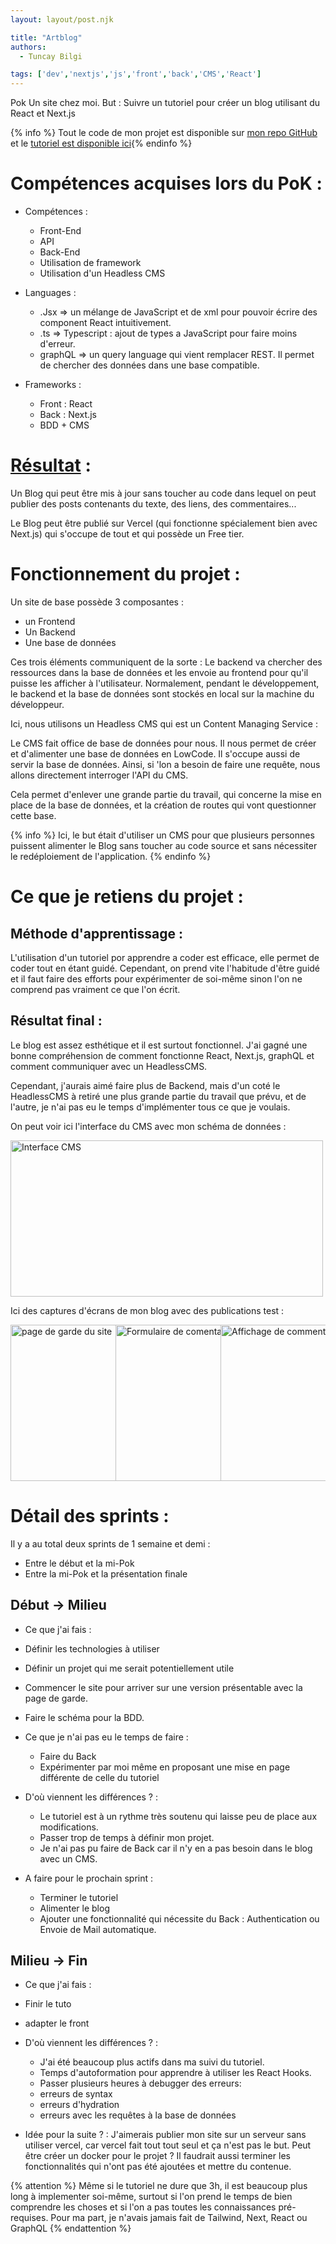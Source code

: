 ```yaml
---
layout: layout/post.njk

title: "Artblog"
authors:
  - Tuncay Bilgi

tags: ['dev','nextjs','js','front','back','CMS','React']
---
```


<!-- début résumé -->

Pok Un site chez moi.
But : Suivre un tutoriel pour créer un blog utilisant du React et Next.js 
<!-- fin résumé -->

{% info %} Tout le code de mon projet est disponible sur [mon repo GitHub](https://github.com/TuncayBilgi/artblog) et le [tutoriel est disponible ici](https://www.youtube.com/watch?v=HYv55DhgTuA&ab_channel=JavaScriptMastery){% endinfo %}


# Compétences acquises lors du PoK :

- Compétences :
  - Front-End
  - API
  - Back-End
  - Utilisation de framework
  - Utilisation d'un Headless CMS

- Languages :
  - .Jsx => un mélange de JavaScript et de xml pour pouvoir écrire des component React intuitivement.
  - .ts => Typescript : ajout de types a JavaScript pour faire moins d'erreur.
  - graphQL => un query language qui vient remplacer REST. Il permet de chercher des données dans une base compatible.

- Frameworks :
  - Front : React
  - Back : Next.js
  - BDD + CMS

# [Résultat](https://github.com/TuncayBilgi/artblog) :

  Un Blog qui peut être mis à jour sans toucher au code dans lequel on peut publier des posts contenants du texte, des liens, des commentaires...
  
  Le Blog peut être publié sur Vercel (qui fonctionne spécialement bien avec Next.js) qui s'occupe de tout et qui possède un Free tier.

# Fonctionnement du projet :

Un site de base possède 3 composantes : 
- un Frontend
- Un Backend
- Une base de données

Ces trois éléments communiquent de la sorte : 
Le backend va chercher des ressources dans la base de données et les envoie au frontend pour qu'il puisse les afficher à l'utilisateur.
Normalement, pendant le développement, le backend et la base de données sont stockés en local sur la machine du développeur.

Ici, nous utilisons un Headless CMS qui est un Content Managing Service :

Le CMS fait office de base de données pour nous. Il nous permet de créer et d'alimenter une base de données en LowCode. Il s'occupe aussi de servir la base de données. Ainsi, si 'lon a besoin de faire une requête, nous allons directement interroger l'API du CMS.

Cela permet d'enlever une grande partie du travail, qui concerne la mise en place de la base de données, et la création de routes qui vont questionner cette base.

{% info %} Ici, le but était d'utiliser un CMS pour que plusieurs personnes puissent alimenter le Blog sans toucher au code source et sans nécessiter le redéploiement de l'application. {% endinfo %}

# Ce que je retiens du projet :

## Méthode d'apprentissage :

L'utilisation d'un tutoriel por apprendre a coder est efficace, elle permet de coder tout en étant guidé.
Cependant, on prend vite l'habitude d'être guidé et il faut faire des efforts pour expérimenter de soi-même sinon l'on ne comprend pas vraiment ce que l'on écrit.

## Résultat final :

Le blog est assez esthétique et il est surtout fonctionnel.
J'ai gagné une bonne compréhension de comment fonctionne React, Next.js, graphQL et comment communiquer avec un HeadlessCMS.

Cependant, j'aurais aimé faire plus de Backend, mais d'un coté le HeadlessCMS à retiré une plus grande partie du travail que prévu, et de l'autre, je n'ai pas eu le temps d'implémenter tous ce que je voulais.

On peut voir ici l'interface du CMS avec mon schéma de données :

<img src="./../images/graphCMSinterface.png" alt="Interface CMS" style="height: 250px; margin: 0 auto;width:500px" />

Ici des captures d'écrans de mon blog avec des publications test :

<div style = " display: grid;grid-template-columns: repeat(3, minmax(0, 1fr))">

<img src="./../images/ArtblogInterface.png" alt="page de garde du site" style="height: 250px; margin: 0 auto; width : 500px,grid-column : 1 ;grid-row : 1" />
<img src="./../images/artblogForm.png" alt="Formulaire de comentaire" style="height: 250px; margin: 0 auto; width : 400px,grid-column : 2 ;grid-row : 1" />
<img src="./../images/artblogComments.png" alt="Affichage de commentaires" style="height: 250px; margin: 0 auto; width : 500px,grid-column : 3 ;grid-row : 1 " />

</div>

# Détail des sprints :

Il y a au total deux sprints de 1 semaine et demi :
- Entre le début et la mi-Pok
- Entre la mi-Pok et la présentation finale

## Début -> Milieu

- Ce que j'ai fais :
 - Définir les technologies à utiliser
 - Définir un projet qui me serait potentiellement utile
 - Commencer le site pour arriver sur une version présentable avec la page de garde.
 - Faire le schéma pour la BDD.

- Ce que je n'ai pas eu le temps de faire :
  - Faire du Back
  - Expérimenter par moi même en proposant une mise en page différente de celle du tutoriel

- D'où viennent les différences ? :
  - Le tutoriel est à un rythme très soutenu qui laisse peu de place aux modifications.
  - Passer trop de temps à définir mon projet.
  - Je n'ai pas pu faire de Back car il n'y en a pas besoin dans le blog avec un CMS.

- A faire pour le prochain sprint :
  - Terminer le tutoriel
  - Alimenter le blog
  - Ajouter une fonctionnalité qui nécessite du Back : Authentication ou Envoie de Mail automatique.

## Milieu -> Fin
 - Ce que j'ai fais :
  - Finir le tuto
  - adapter le front

- D'où viennent les différences ? :
  - J'ai été beaucoup plus actifs dans ma suivi du tutoriel.
  - Temps d'autoformation pour apprendre à utiliser les React Hooks. 
  - Passer plusieurs heures à debugger des erreurs:
   - erreurs de syntax
   - erreurs d'hydration
   - erreurs avec les requêtes à la base de données

- Idée pour la suite ? :
J'aimerais publier mon site sur un serveur sans utiliser vercel, car vercel fait tout tout seul et ça n'est pas le but.
Peut être créer un docker pour le projet ?
Il faudrait aussi terminer les fonctionnalités qui n'ont pas été ajoutées et mettre du contenue.



{% attention %} Même si le tutoriel ne dure que 3h, il est beaucoup plus long à implementer soi-même, surtout si l'on prend le temps de bien comprendre les choses et si l'on a pas toutes les connaissances pré-requises. Pour ma part, je n'avais jamais fait de Tailwind, Next, React ou GraphQL {% endattention %}

